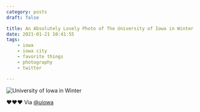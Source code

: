 ```yaml
---
category: posts
draft: false

title: An Absolutely Lovely Photo of The University of Iowa in Winter
date: 2021-01-21 10:41:55
tags:
    - iowa
    - iowa city
    - favorite things
    - photography
    - twitter

---
```


![University of Iowa in Winter](/misc/i/iowa-campus-winter.jpg)

♥️♥️♥️ Via [@uiowa](https://twitter.com/uiowa/status/1352281061821186048)
